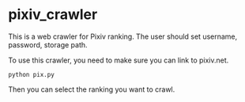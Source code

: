 # pixiv_crawler

This is a web crawler for Pixiv ranking. The user should set username, password, storage path.

To use this crawler, you need to make sure you can link to pixiv.net.

    python pix.py

Then you can select the ranking you want to crawl.
